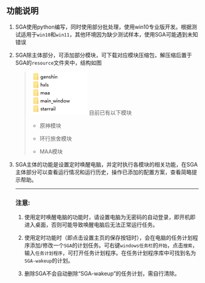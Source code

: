 ## 功能说明

1. SGA使用python编写，同时使用部分批处理，使用win10专业版开发。根据测试适用于`win10`和`win11`，其他环境因为缺少测试样本，使用SGA可能遇到未知错误

2. SGA除主体部分，可添加部分模块，可下载对应模块压缩包，解压缩后置于SGA的`resource`文件夹中，结构如图
   
   >  ![image003](./image/image003.png)
   > 目前已有以下模块
   > 
   > * 原神模块
   > 
   > * 环行旅舍模块
   > 
   > * MAA模块

3. SGA主体的功能是设置定时唤醒电脑，并定时执行各模块的相关功能，在SGA主体部分可以查看运行情况和运行历史，操作已添加的配置方案，查看简略提示帮助。
   
   ---
   
   ### 注意:
   
   1. 使用定时唤醒电脑的功能时，请设置电脑为无密码的自动登录，即开机即进入桌面，否则可能导致唤醒电脑后无法正常运行任务。
   
   2. 使用定时功能时（即点击设置主页的保存按钮时），会在电脑的任务计划程序添加/修改一个`SGA`的计划任务。可右键`windows任务栏`的`开始`，点击`搜索`，输入`任务计划程序`，可打开任务计划程序。在任务计划程序库中可找到名为`SGA-wakeup`的计划。
   
   3. 删除SGA不会自动删除“SGA-wakeup”的任务计划，需自行清除。
